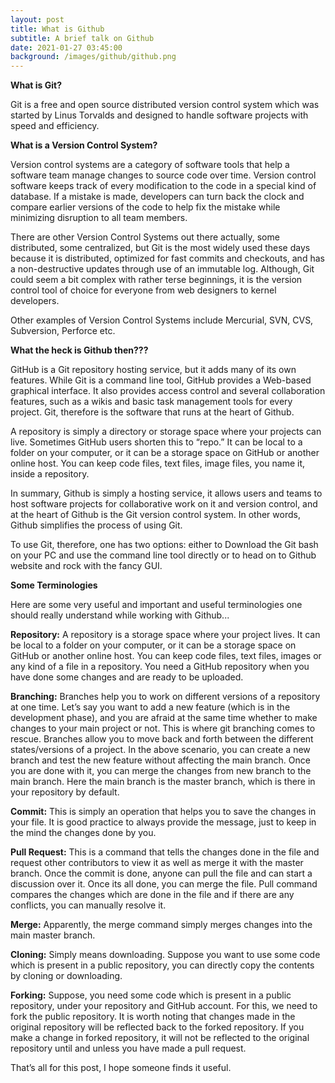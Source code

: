 ```yaml
---
layout: post
title: What is Github
subtitle: A brief talk on Github
date: 2021-01-27 03:45:00
background: /images/github/github.png
---
```

**What is Git?**

Git is a free and open source distributed version control system which was started by Linus Torvalds and designed to handle software projects with speed and efficiency.

**What is a Version Control System?**

Version control systems are a category of software tools that help a software team manage changes to source code over time. Version control software keeps track of every modification to the code in a special kind of database. If a mistake is made, developers can turn back the clock and compare earlier versions of the code to help fix the mistake while minimizing disruption to all team members.

There are other Version Control Systems out there actually, some distributed, some centralized, but Git is the most widely used these days because it is distributed, optimized for fast commits and checkouts, and has a non-destructive updates through use of an immutable log. Although, Git could seem a bit complex with rather terse beginnings, it is the version control tool of choice for everyone from web designers to kernel developers.

Other examples of Version Control Systems include Mercurial, SVN, CVS, Subversion, Perforce etc.

**What the heck is Github then???**

GitHub is a Git repository hosting service, but it adds many of its own features. While Git is a command line tool, GitHub provides a Web-based graphical interface. It also provides access control and several collaboration features, such as a wikis and basic task management tools for every project. Git, therefore is the software that runs at the heart of Github.

A repository is simply a directory or storage space where your projects can live. Sometimes GitHub users shorten this to “repo.” It can be local to a folder on your computer, or it can be a storage space on GitHub or another online host. You can keep code files, text files, image files, you name it, inside a repository.

In summary, Github is simply a hosting service, it allows users and teams to host software projects for collaborative work on it and version control, and at the heart of Github is the Git version control system. In other words, Github simplifies the process of using Git.

To use Git, therefore, one has two options: either to Download the Git bash on your PC and use the command line tool directly or to head on to Github website and rock with the fancy GUI.

**Some Terminologies**

Here are some very useful and important and useful terminologies one should really understand while working with Github...

**Repository:**&nbsp;A repository is a storage space where your project lives. It can be local to a folder on your computer, or it can be a storage space on GitHub or another online host. You can keep code files, text files, images or any kind of a file in a repository. You need a GitHub repository when you have done some changes and are ready to be uploaded.

**Branching:**&nbsp;Branches help you to work on different versions of a repository at one time. Let’s say you want to add a new feature (which is in the development phase), and you are afraid at the same time whether to make changes to your main project or not. This is where git branching comes to rescue. Branches allow you to move back and forth between the different states/versions of a project. In the above scenario, you can create a new branch and test the new feature without affecting the main branch. Once you are done with it, you can merge the changes from new branch to the main branch. Here the main branch is the master branch, which is there in your repository by default.

**Commit:**&nbsp;This is simply an operation that helps you to save the changes in your file. It is good practice to always provide the message, just to keep in the mind the changes done by you.

**Pull Request:**&nbsp;This is a command that tells the changes done in the file and request other contributors to view it as well as merge it with the master branch. Once the commit is done, anyone can pull the file and can start a discussion over it. Once its all done, you can merge the file. Pull command compares the changes which are done in the file and if there are any conflicts, you can manually resolve it.

**Merge:**&nbsp;Apparently, the merge command simply merges changes into the main master branch.

**Cloning:**&nbsp;Simply means downloading. Suppose you want to use some code which is present in a public repository, you can directly copy the contents by cloning or downloading.

**Forking:**&nbsp;Suppose, you need some code which is present in a public repository, under your repository and GitHub account. For this, we need to fork the public repository. It is worth noting that changes made in the original repository will be reflected back to the forked repository. If you make a change in forked repository, it will not be reflected to the original repository until and unless you have made a pull request.

That’s all for this post, I hope someone finds it useful.
